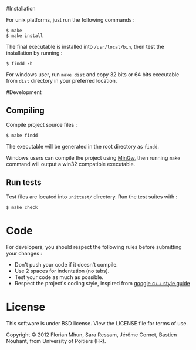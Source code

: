 #Installation

For unix platforms, just run the following commands :

	$ make
	$ make install

The final executable is installed into `/usr/local/bin`, then test the installation by running :

	$ findd -h

For windows user, run `make dist` and copy 32 bits or 64 bits executable from `dist` directory in your preferred location.

#Development

## Compiling

Compile project source files :

	$ make findd

The executable will be generated in the root directory as `findd`.

Windows users can compile the project using [MinGw](http://www.mingw.org/wiki/Getting_Started), then running `make` command will output a win32 compatible executable.

## Run tests

Test files are located into `unittest/` directory. Run the test suites with :

	$ make check

# Code

For developers, you should respect the following rules before submitting your changes :

+ Don't push your code if it doesn't compile. 
+ Use 2 spaces for indentation (no tabs).
+ Test your code as much as possible.
+ Respect the project's coding style, inspired from [google c++ style guide](http://google-styleguide.googlecode.com/svn/trunk/cppguide.xml)

# License

This software is under BSD license. View the LICENSE file for terms of use.

Copyright © 2012 Florian Mhun, Sara Ressam, Jérôme Cornet, Bastien Nouhant, from University of Poitiers (FR).
